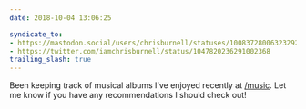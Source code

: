 ```yaml
---
date: 2018-10-04 13:06:25

syndicate_to:
- https://mastodon.social/users/chrisburnell/statuses/100837280063232928
- https://twitter.com/iamchrisburnell/status/1047820236291002368
trailing_slash: true
---
```


Been keeping track of musical albums I’ve enjoyed recently at <a href="https://chrisburnell.com/music">/music</a>. Let me know if you have any recommendations I should check out!
